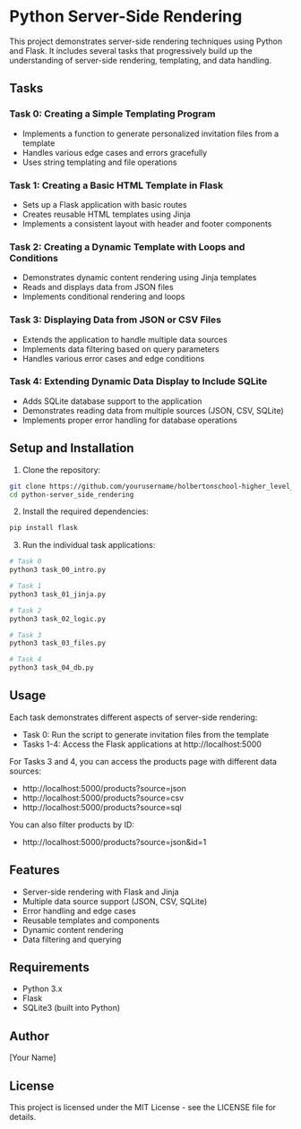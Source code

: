 # Python Server-Side Rendering

This project demonstrates server-side rendering techniques using Python and Flask. It includes several tasks that progressively build up the understanding of server-side rendering, templating, and data handling.

## Tasks

### Task 0: Creating a Simple Templating Program
- Implements a function to generate personalized invitation files from a template
- Handles various edge cases and errors gracefully
- Uses string templating and file operations

### Task 1: Creating a Basic HTML Template in Flask
- Sets up a Flask application with basic routes
- Creates reusable HTML templates using Jinja
- Implements a consistent layout with header and footer components

### Task 2: Creating a Dynamic Template with Loops and Conditions
- Demonstrates dynamic content rendering using Jinja templates
- Reads and displays data from JSON files
- Implements conditional rendering and loops

### Task 3: Displaying Data from JSON or CSV Files
- Extends the application to handle multiple data sources
- Implements data filtering based on query parameters
- Handles various error cases and edge conditions

### Task 4: Extending Dynamic Data Display to Include SQLite
- Adds SQLite database support to the application
- Demonstrates reading data from multiple sources (JSON, CSV, SQLite)
- Implements proper error handling for database operations

## Setup and Installation

1. Clone the repository:
```bash
git clone https://github.com/yourusername/holbertonschool-higher_level_programming.git
cd python-server_side_rendering
```

2. Install the required dependencies:
```bash
pip install flask
```

3. Run the individual task applications:
```bash
# Task 0
python3 task_00_intro.py

# Task 1
python3 task_01_jinja.py

# Task 2
python3 task_02_logic.py

# Task 3
python3 task_03_files.py

# Task 4
python3 task_04_db.py
```

## Usage

Each task demonstrates different aspects of server-side rendering:

- Task 0: Run the script to generate invitation files from the template
- Tasks 1-4: Access the Flask applications at http://localhost:5000

For Tasks 3 and 4, you can access the products page with different data sources:
- http://localhost:5000/products?source=json
- http://localhost:5000/products?source=csv
- http://localhost:5000/products?source=sql

You can also filter products by ID:
- http://localhost:5000/products?source=json&id=1

## Features

- Server-side rendering with Flask and Jinja
- Multiple data source support (JSON, CSV, SQLite)
- Error handling and edge cases
- Reusable templates and components
- Dynamic content rendering
- Data filtering and querying

## Requirements

- Python 3.x
- Flask
- SQLite3 (built into Python)

## Author

[Your Name]

## License

This project is licensed under the MIT License - see the LICENSE file for details.
